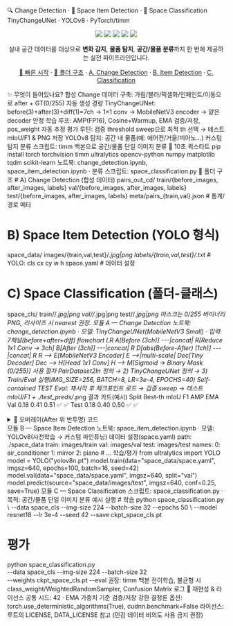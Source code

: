 🔍 Change Detection · 🧭 Space Item Detection · 🧪 Space Classification
TinyChangeUNet · YOLOv8 · PyTorch/timm
<p align="center"> <img src="https://img.shields.io/badge/python-3.10%2B-1f6feb?style=for-the-badge"> <img src="https://img.shields.io/badge/pytorch-2.x-EE4C2C?style=for-the-badge"> <img src="https://img.shields.io/badge/timm-MobileNetV3-ffc107?style=for-the-badge"> <img src="https://img.shields.io/badge/ultralytics-YOLOv8-00b894?style=for-the-badge"> <img src="https://img.shields.io/badge/repro-seed%3D42-8957e5?style=for-the-badge"> </p> <p align="center"> 실내 공간 데이터를 대상으로 <b>변화 감지</b>, <b>물품 탐지</b>, <b>공간/물품 분류</b>까지 한 번에 제공하는 실전 파이프라인입니다. </p> <p align="center"> <a href="#%EF%B8%8F-10%EC%B4%88-%ED%80%B5%EC%8A%A4%ED%83%80%ED%8A%B8">🚀 빠른 시작</a> · <a href="#-%ED%8F%B4%EB%8D%94-%EA%B5%AC%EC%A1%B0">📁 폴더 구조</a> · <a href="#%EB%AA%A8%EB%93%88-a--change-detection">A. Change Detection</a> · <a href="#%EB%AA%A8%EB%93%88-b--space-item-detection">B. Item Detection</a> · <a href="#%EB%AA%A8%EB%93%88-c--space-classification">C. Classification</a> </p>
✨ 무엇이 들어있나요?
합성 Change 데이터 구축: 가림/블러/픽셀화/인페인트/이동으로 after + GT(0/255) 자동 생성
경량 TinyChangeUNet: before(3)+after(3)+diff(1)=7ch → 1×1 conv → MobileNetV3 encoder → 얕은 decoder
안정 학습 루프: AMP(FP16), Cosine+Warmup, EMA 검증/저장, pos_weight 자동 추정
평가 루틴: 검증 threshold sweep으로 최적 th 선택 → 테스트 mIoU/F1 & PNG 저장
YOLOv8 탐지: 공간 내 물품(예: 에어컨/거울/피아노…) 커스텀 탐지
분류 스크립트: timm 백본으로 공간/물품 단일 이미지 분류
🚀 10초 퀵스타트
pip install torch torchvision timm ultralytics opencv-python numpy matplotlib tqdm scikit-learn
노트북: change_detection.ipynb, space_item_detection.ipynb · 분류 스크립트: space_classification.py
📁 폴더 구조
# A) Change Detection (합성 데이터)
pairs_out_cd/
  train/{before_images, after_images, labels}
  val/{before_images, after_images, labels}
  test/{before_images, after_images, labels}
meta/pairs_{train,val}.json   # 통계/경로 메타

# B) Space Item Detection (YOLO 형식)
space_data/
  images/{train,val,test}/*.jpg|png
  labels/{train,val,test}/*.txt      # YOLO: cls cx cy w h
  space.yaml                         # 데이터 설정

# C) Space Classification (폴더-클래스)
space_cls/
  train/<class>/*.jpg|png
  val/<class>/*.jpg|png
  test/<class>/*.jpg|png
마스크는 0/255 바이너리 PNG, 리사이즈 시 nearest 권장.
모듈 A — Change Detection
노트북: change_detection.ipynb · 모델: TinyChangeUNet(MobileNetV3 Small) · 입력: 7채널(before+after+diff)
flowchart LR
  A[Before (3ch)] ---|concat| R[Reduce 1x1 Conv → 3ch]
  B[After (3ch)]  ---|concat| R
  D[abs(Before-After) (1ch)] ---|concat| R
  R --> E[MobileNetV3 Encoder]
  E -->|multi-scale| Dec[Tiny Decoder]
  Dec --> H[Head 1x1 Conv]
  H --> M[Sigmoid → Binary Mask (0/255)]
사용 절차
PairDataset2In 정의 → 2) TinyChangeUNet 정의 → 3) Train/Eval 실행(IMG_SIZE=256, BATCH=8, LR=3e-4, EPOCHS=40)
Self-contained TEST Eval: 재시작 후 체크포인트 로드 → 검증 sweep → 테스트 mIoU/F1 + ./test_preds/*.png
결과 카드(예시)
Split	Best-th	mIoU	F1	AMP	EMA
Val	0.18	0.41	0.51	✅	✅
Test	0.18	0.40	0.50	✅	✅
<details> <summary>🎨 오버레이(After 위 반투명) 코드</summary>
def overlay(rgb, mask, color=(0,255,255), alpha=0.35):
    import numpy as np
    m = (mask > 127).astype(np.uint8)
    tint = np.ones_like(rgb, dtype=np.uint8)*np.array(color, dtype=np.uint8)
    over = (rgb*(1-alpha) + tint*alpha).astype(np.uint8)
    out = rgb.copy(); out[m>0] = over[m>0]
    return out
</details>
모듈 B — Space Item Detection
노트북: space_item_detection.ipynb · 모델: YOLOv8(사전학습 → 커스텀 파인튜닝)
데이터 설정(space.yaml)
path: ./space_data
train: images/train
val: images/val
test: images/test
names:
  0: air_conditioner
  1: mirror
  2: piano
  # ...
학습/평가
from ultralytics import YOLO
model = YOLO("yolov8n.pt")
model.train(data="space_data/space.yaml", imgsz=640, epochs=100, batch=16, seed=42)
model.val(data="space_data/space.yaml", imgsz=640, split="val")
model.predict(source="space_data/images/test", imgsz=640, conf=0.25, save=True)
모듈 C — Space Classification
스크립트: space_classification.py · 목적: 공간/물품 단일 이미지 분류
예시 실행
# 학습
python space_classification.py \
  --data space_cls --img-size 224 --batch-size 32 --epochs 50 \
  --model resnet18 --lr 3e-4 --seed 42 --save ckpt_space_cls.pt

# 평가
python space_classification.py \
  --data space_cls --img-size 224 --batch-size 32 \
  --weights ckpt_space_cls.pt --eval
권장: timm 백본 전이학습, 불균형 시 class_weight/WeightedRandomSampler, Confusion Matrix 로그
🔁 재현성 & 라이선스
공통 시드: 42 · EMA 가중치 기준 검증/저장
강한 결정론 옵션: torch.use_deterministic_algorithms(True), cudnn.benchmark=False
라이선스: 루트의 LICENSE, DATA_LICENSE 참고 (민감 데이터 비의도 사용 금지 권장)
